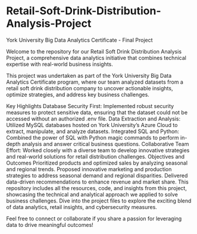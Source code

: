 # Retail-Soft-Drink-Distribution-Analysis-Project
York University Big Data Analytics Certificate - Final Project

Welcome to the repository for our Retail Soft Drink Distribution Analysis Project, a comprehensive data analytics initiative that combines technical expertise with real-world business insights.

This project was undertaken as part of the York University Big Data Analytics Certificate program, where our team analyzed datasets from a retail soft drink distribution company to uncover actionable insights, optimize strategies, and address key business challenges.

Key Highlights
Database Security First: Implemented robust security measures to protect sensitive data, ensuring that the dataset could not be accessed without an authorized .env file.
Data Extraction and Analysis: Utilized MySQL databases hosted on York University’s Azure Cloud to extract, manipulate, and analyze datasets.
Integrated SQL and Python: Combined the power of SQL with Python magic commands to perform in-depth analysis and answer critical business questions.
Collaborative Team Effort: Worked closely with a diverse team to develop innovative strategies and real-world solutions for retail distribution challenges.
Objectives and Outcomes
Prioritized products and optimized sales by analyzing seasonal and regional trends.
Proposed innovative marketing and production strategies to address seasonal demand and regional disparities.
Delivered data-driven recommendations to enhance revenue and market share.
This repository includes all the resources, code, and insights from this project, showcasing the technical and analytical approach we applied to solve business challenges. Dive into the project files to explore the exciting blend of data analytics, retail insights, and cybersecurity measures.

Feel free to connect or collaborate if you share a passion for leveraging data to drive meaningful outcomes!
